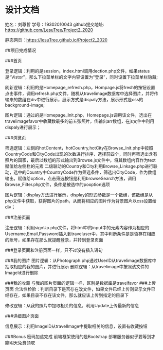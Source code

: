 # 设计文档

姓名：刘尊哲
学号：19302010043
github提交地址:  https://github.com/LesuTree/Project2_2020

静态网页：https://lesuTree.github.io/Project2_2020

##项目完成情况

###首页

  登录逻辑：利用的是session，index.html调用dection.php文件，如果status是“Vistor”，那么下拉菜单栏的文字内容设置为“登录”，同时设置下拉菜单栏隐藏;

  刷新逻辑：利用的是Homepage_refresh.php，Hompage.js将fresh的按钮设置点击事件，调用refresh.php文件，随机从travelimage数据库中选择图片，并将传输来的数组在div中进行展示，展示方式是dispaly方法，展示形式是css的background-image;
  
  图片逻辑：通过的是Homepage_Init.php，Homepage.js调用该文件，选出在travelimagefavor中收藏数最多的前五张照片，传输出arr数组，在js文件中利用dispaly进行展示；

###浏览页
  
  筛选逻辑：左侧的hotContent，hotCountry,hotCity在Browse_Init.php中按照CountryCode和CityCode出现的次数进行排序，选择前四个，同时再筛选出含有照片的国家，最后以数组的形式输出到Browse.js文件中，将其数组内容作为text赋值给左侧栏的元素
                   二级联动的Country和City利用Browse_Linkage.php进行联动，选中的Country中CountryCode作为筛选条件，筛选出CityCode，作为数组输出，赋值给option，点击筛选按钮是利用browseSearch方法，调用Browse_Filter.php文件，条件是被选中的pooption选项
  
  图片逻辑：display方法进行展示，display的形式参数是一个数组，该数组是从php文件中获取，获得图片的path，从而将相应的图片作为背景图片以css设置给div；
  
###注册页面

  注册逻辑：利用signUp.php文件，将html中的input中的元素内容作为相应的Username,Email,Password插入到traveluser中，其中判断条件是是否存在相应的账号，如果存在那么就提醒登录，并转到登录页面

###登录页面和注册页面一样，只不过没有插入语句

###我的图片
   图片逻辑：从Photograph.php通过UserID从travelimage数据库中抽取相应的我的图片，并进行展示
  删除逻辑：从travelimage中按照该文件的ImageId进行删除

###我的收藏
  与我的图片页面的逻辑一样，区别是数据库是travelfavor
###上传页面
  合法性检验：判断目录下是否存在改文件，如果文件已经上传则显示文件已经存在，如果目录不存在该文件，那么就应该上传到指定的目录下

  修改逻辑：从我的照片中提取相关的信息，利用Update上传最新的信息

###详细图片页面

  信息展示：利用ImageID从travelImage中提取相关的信息，设置有收藏按钮

###Bonus
密码加盐完成
前端框架使用的是Bootstrap
部署服务器似乎要等到才能明天免费领取



